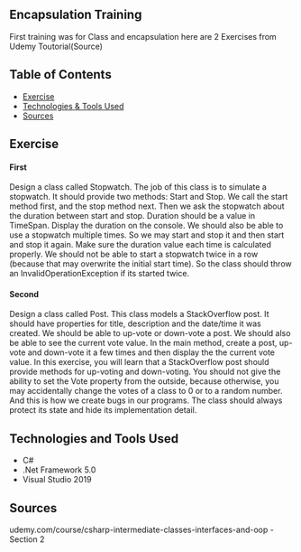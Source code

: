 ## Encapsulation Training
First training was for Class and encapsulation here are 2 Exercises from Udemy Toutorial(Source)

## Table of Contents
* [Exercise](#Exercise)
* [Technologies & Tools Used](#Technologies-and-Tools-Used)
* [Sources](#Sources)

## Exercise
#### First
 Design a class called Stopwatch. The job of this class is to simulate a stopwatch. It should
 provide two methods: Start and Stop. We call the start method first, and the stop method next.
 Then we ask the stopwatch about the duration between start and stop. Duration should be a
 value in TimeSpan. Display the duration on the console.
 We should also be able to use a stopwatch multiple times. So we may start and stop it and then
 start and stop it again. Make sure the duration value each time is calculated properly.
 We should not be able to start a stopwatch twice in a row (because that may overwrite the initial
 start time). So the class should throw an InvalidOperationException if its started twice.
#### Second
Design a class called Post. This class models a StackOverflow post. It should have properties
for title, description and the date/time it was created. We should be able to up-vote or down-vote
a post. We should also be able to see the current vote value. In the main method, create a post,
up-vote and down-vote it a few times and then display the the current vote value.
In this exercise, you will learn that a StackOverflow post should provide methods for up-voting
and down-voting. You should not give the ability to set the Vote property from the outside,
because otherwise, you may accidentally change the votes of a class to 0 or to a random
number. And this is how we create bugs in our programs. The class should always protect its
state and hide its implementation detail.

## Technologies and Tools Used
- C#
- .Net Framework 5.0
- Visual Studio 2019

## Sources
udemy.com/course/csharp-intermediate-classes-interfaces-and-oop  - Section 2
